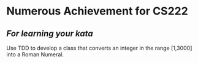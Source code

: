 <h1>Numerous Achievement for CS222</h1>
<h2><em>For learning your kata</em></h2>
<p>Use TDD to develop a class that converts an integer in the range [1,3000] into a Roman Numeral.</p>
